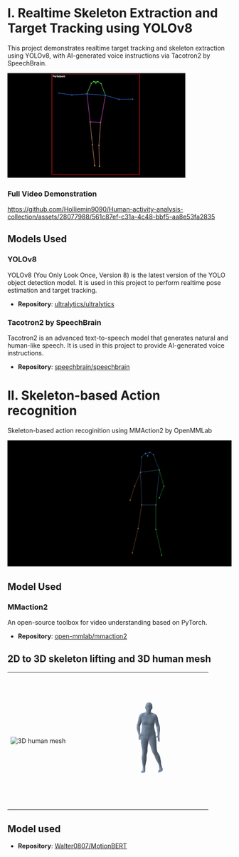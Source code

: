
# I. Realtime Skeleton Extraction and Target Tracking using YOLOv8

This project demonstrates realtime target tracking and skeleton extraction using YOLOv8, with AI-generated voice instructions via Tacotron2 by SpeechBrain.

<img src="https://github.com/Holliemin9090/Human-activity-analysis-collection/blob/main/skeleton_extraction_tracking.gif" width="400" alt="Demo of the feature">

### Full Video Demonstration

https://github.com/Holliemin9090/Human-activity-analysis-collection/assets/28077988/561c87ef-c31a-4c48-bbf5-aa8e53fa2835

## Models Used

### YOLOv8

YOLOv8 (You Only Look Once, Version 8) is the latest version of the YOLO object detection model. It is used in this project to perform realtime pose estimation and target tracking.

- **Repository**: [ultralytics/ultralytics](https://github.com/ultralytics/ultralytics)

### Tacotron2 by SpeechBrain

Tacotron2 is an advanced text-to-speech model that generates natural and human-like speech. It is used in this project to provide AI-generated voice instructions.

- **Repository**: [speechbrain/speechbrain](https://github.com/speechbrain/speechbrain)

# II. Skeleton-based Action recognition

Skeleton-based action recoginition using MMAction2 by OpenMMLab

<img src="https://github.com/Holliemin9090/Human-activity-analysis-collection/blob/main/action_recognition_output.gif" width="800" alt="Demo of the feature">

## Model Used

### MMaction2

An open-source toolbox for video understanding based on PyTorch.

- **Repository**: [open-mmlab/mmaction2](https://github.com/open-mmlab/mmaction2)

<!--
## 2D to 3D skeleton lifting
<img src="https://github.com/Holliemin9090/Human-activity-analysis-collection/blob/main/3d_skeleton.gif" width="400" alt="Demo of the feature">
## 3D human mesh
![Demo of the feature](https://github.com/Holliemin9090/Human-activity-analysis-collection/blob/main/human_mesh.gif) 
## 3D human mesh
<img src="https://github.com/Holliemin9090/Human-activity-analysis-collection/blob/main/human_mesh.gif" width="400" alt="Demo of the feature">
## 3D human mesh
<div style="display: flex; justify-content: space-between;">
  <img src="https://github.com/Holliemin9090/Human-activity-analysis-collection/blob/main/3d_skeleton.gif" width="300" alt="3D human mesh">
  <img src="https://github.com/Holliemin9090/Human-activity-analysis-collection/blob/main/human_mesh.gif" width="300" alt="Another GIF">
</div>
-->


## 2D to 3D skeleton lifting and 3D human mesh
<table>
  <tr>
    <td><img src="https://github.com/Holliemin9090/Human-activity-analysis-collection/blob/main/3d_skeleton.gif" width="300" alt="3D human mesh"></td>
    <td><img src="https://github.com/Holliemin9090/Human-activity-analysis-collection/blob/main/human_mesh.gif" width="300" alt="Another GIF"></td>
  </tr>
</table>

## Model used

- **Repository**: [Walter0807/MotionBERT](https://github.com/Walter0807/MotionBERT)
